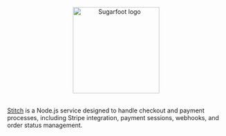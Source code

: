 <div align='center'>
  
<img width="200" alt="Sugarfoot logo" src="" />
</div>

<br/>

[Stitch](https://upload.wikimedia.org/wikipedia/en/thumb/d/d2/Stitch_%28Lilo_%26_Stitch%29.svg/1200px-Stitch_%28Lilo_%26_Stitch%29.svg.png) is a Node.js service designed to handle checkout and payment processes, including Stripe integration, payment sessions, webhooks, and order status management.
